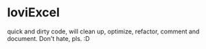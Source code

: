 # loviExcel

quick and dirty code, will clean up, optimize, refactor, comment and document. Don't hate, pls. :D
